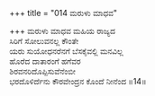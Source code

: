+++
title = "014 ಮರುಳು ಮಾಧವ"

+++
ಮರುಳು ಮಾಧವ ಮಹಿಯ ರಾಜ್ಯದ   
ಸಿರಿಗೆ ಸೋಲುವನಲ್ಲ ಕೌಂತೇ   
ಯರು ಸುಯೋಧನರೆನಗೆ ಬೆಸಕೈವಲ್ಲಿ ಮನವಿಲ್ಲ   
ಹೊರೆದ ದಾತಾರಂಗೆ ಹಗೆವರ   
ಶಿರವನರಿದೊಪ್ಪಿಸುವೆನೆಂಬೀ   
ಭರದೊಳಿರ್ದೆನು ಕೌರವೇಂದ್ರನ ಕೊಂದೆ ನೀನೆಂದ   ॥14॥